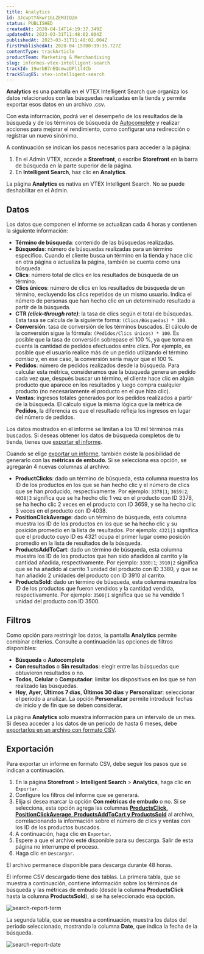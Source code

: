 ```yaml
---
title: Analytics
id: 3JcuptYAkwr1GLZEM3IQ2m
status: PUBLISHED
createdAt: 2020-04-14T14:19:37.349Z
updatedAt: 2023-03-31T11:48:02.004Z
publishedAt: 2023-03-31T11:48:02.004Z
firstPublishedAt: 2020-04-15T00:39:35.727Z
contentType: trackArticle
productTeam: Marketing & Merchandising
slug: informes-vtex-intelligent-search
trackId: 19wrbB7nEQcmwzDPl1l4Cb
trackSlugES: vtex-intelligent-search
---
```


**Analytics** es una pantalla en el VTEX Intelligent Search que organiza los datos relacionados con las búsquedas realizadas en la tienda y permite exportar esos datos en un archivo .csv.

Con esta información, podrá ver el desempeño de los resultados de la búsqueda y de los términos de búsqueda de [Autocomplete](https://help.vtex.com/es/tracks/vtex-intelligent-search--19wrbB7nEQcmwzDPl1l4Cb/4gXFsEWjF7QF7UtI2GAvhL?&utm_source=autocomplete) y realizar acciones para mejorar el rendimiento, como configurar una redirección o registrar un nuevo sinónimo.

A continuación se indican los pasos necesarios para acceder a la página:

1. En el Admin VTEX, accede a **Storefront**, o escribe **Storefront** en la barra de búsqueda en la parte superior de la página.
2. En __Intelligent Search__, haz clic en __Analytics__. 

<div class = "alert alert-info">
  <p>La página <strong>Analytics</strong> es nativa en VTEX Intelligent Search. No se puede deshabilitar en el Admin.</p>
</div>

## Datos

Los datos que componen el informe se actualizan cada 4 horas y contienen la siguiente información:

*   **Término de búsqueda**: contenido de las búsquedas realizadas. 
*   **Búsquedas**: número de búsquedas realizadas para un término específico. Cuando el cliente busca un término en la tienda y hace clic en otra página o actualiza la página, también se cuenta como una búsqueda. 
*   **Clics**: número total de clics en los resultados de búsqueda de un término. 
*   **Clics únicos**: número de clics en los resultados de búsqueda de un término, excluyendo los clics repetidos de un mismo usuario. Indica el número de personas que han hecho clic en un determinado resultado a partir de la búsqueda. 
*   **CTR _(click-through rate)_**: la tasa de clics según el total de búsquedas. Esta tasa se calcula de la siguiente forma: `(Clics/Búsquedas) * 100`. 
*   **Conversión**: tasa de conversión de los términos buscados. El cálculo de la conversión sigue la fórmula: `(Pedidos/Clics únicos) * 100`.  Es posible que la tasa de conversión sobrepase el 100 %, ya que toma en cuenta la cantidad de pedidos efectuados entre clics. Por ejemplo, es posible que el usuario realice más de un pedido utilizando el término _camisa_ y, en ese caso, la conversión sería mayor que el 100 %.
*   **Pedidos**: número de pedidos realizados desde la búsqueda. Para calcular esta métrica, consideramos que la búsqueda genera un pedido cada vez que, después buscar un término, el cliente hace clic en algún producto que aparece en los resultados y luego compra cualquier producto (no necesariamente el producto en el que hizo clic). 
*   **Ventas**: ingresos totales generados por los pedidos realizados a partir de la búsqueda. El cálculo sigue la misma lógica que la métrica de **Pedidos**, la diferencia es que el resultado refleja los ingresos en lugar del número de pedidos.

<div class="alert alert-info">
  <p>Los datos mostrados en el informe se limitan a los 10 mil términos más buscados. Si deseas obtener los datos de búsqueda completos de tu tienda, tienes que <a href="https://help.vtex.com/es/tracks/vtex-intelligent-search--19wrbB7nEQcmwzDPl1l4Cb/3JcuptYAkwr1GLZEM3IQ2m#exportacion">exportar el informe</a>.</p>
</div>

Cuando se elige [exportar un informe](#exportacion), también existe la posibilidad de generarlo con las __métricas de embudo__. Si se selecciona esa opción, se agregarán 4 nuevas columnas al archivo:

* **ProductClicks**: dado un término de búsqueda, esta columna muestra los ID de los productos en los que se han hecho clic y el número de clics que se han producido, respectivamente. Por ejemplo: `3378|1`; `3659|2`; `4038|3` significa que se ha hecho clic 1 vez en el producto con ID 3378, se ha hecho clic 2 veces en el producto con ID 3659, y se ha hecho clic 3 veces en el producto con ID 4038. 
* **PositionClickAverage**: dado un término de búsqueda, esta columna muestra los ID de los productos en los que se ha hecho clic y su posición promedio en la lista de resultados. Por ejemplo: `4321|1` significa que el producto cuyo ID es 4321 ocupa el primer lugar como posición promedio en la lista de resultados de la búsqueda.
* **ProductsAddToCart**: dado un término de búsqueda, esta columna muestra los ID de los productos que han sido añadidos al carrito y la cantidad añadida, respectivamente. Por ejemplo: `3380|1`; `3910|2` significa que se ha añadido al carrito 1 unidad del producto con ID 3380, y que se han añadido 2 unidades del producto con ID 3910 al carrito. 
* **ProductsSold**: dado un término de búsqueda, esta columna muestra los ID de los productos que fueron vendidos y la cantidad vendida, respectivamente. Por ejemplo: `3500|1` significa que se ha vendido 1 unidad del producto con ID 3500. 

## Filtros

Como opción para restringir los datos, la pantalla **Analytics** permite combinar criterios. Consulte a continuación las opciones de filtros disponibles:

* **Búsqueda** o **Autocomplete** 
* **Con resultados** o **Sin resultados**: elegir entre las búsquedas que obtuvieron resultados o no. 
* **Todos**, **Celular** o **Computador**: limitar los dispositivos en los que se han realizado las búsquedas. 
* **Hoy**, **Ayer**, **Últimos 7 días**, **Últimos 30 días** y **Personalizar**: seleccionar el periodo a analizar. La opción **Personalizar** permite introducir fechas de inicio y de fin que se deben considerar. 

La página **Analytics** solo muestra información para un intervalo de un mes. Si desea acceder a los datos de un periodo de hasta 6 meses, debe [exportarlos en un archivo con formato CSV](#exportacion).

## Exportación

Para exportar un informe en formato CSV, debe seguir los pasos que se indican a continuación.

1. En la página **Storefront** > **Intelligent Search** > **Analytics**, haga clic en `Exportar`. 
2. Configure los filtros del informe que se generará. 
3. Elija si desea marcar la opción **Con métricas de embudo** o no. Si se selecciona, esta opción agrega las columnas **[ProductsClick, PositionClickAverage, ProductsAddToCart y ProductsSold](#datos)** al archivo, correlacionando la información sobre el número de clics y ventas con los ID de los productos buscados. 
4. A continuación, haga clic en `Exportar`. 
5. Espere a que el archivo esté disponible para su descarga. Salir de esta página no interrumpe el proceso. 
6. Haga clic en `Descargar`. 

<div class = "alert alert-info">
  <p>El archivo permanece disponible para descarga durante 48 horas.</p>
</div>

El informe CSV descargado tiene dos tablas. La primera tabla, que se muestra a continuación, contiene información sobre los términos de búsqueda y las métricas de embudo (desde la columna **ProductsClick** hasta la columna **ProductsSold**), si se ha seleccionado esa opción.

![search-report-term](//images.ctfassets.net/alneenqid6w5/5b8DWfBkXE9hZzugQ2LoaP/5910a3f67d31b5270841e5d4ef2f31bd/search-report-term.png)

La segunda tabla, que se muestra a continuación, muestra los datos del periodo seleccionado, mostrando la columna **Date**, que indica la fecha de la búsqueda.

![search-report-date](//images.ctfassets.net/alneenqid6w5/1B1hwv5X36tvAv4Nt2Nxz1/50c65ac3ba4741c35fe820fd265b78de/search-report-date.png)
